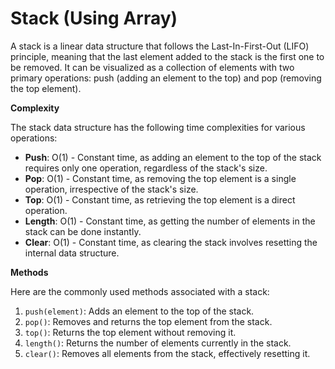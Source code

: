 # Stack (Using Array)

A stack is a linear data structure that follows the Last-In-First-Out (LIFO) principle, meaning that the last element added to the stack is the first one to be removed. It can be visualized as a collection of elements with two primary operations: push (adding an element to the top) and pop (removing the top element).

**Complexity**

The stack data structure has the following time complexities for various operations:

- **Push**: O(1) - Constant time, as adding an element to the top of the stack requires only one operation, regardless of the stack's size.
- **Pop**: O(1) - Constant time, as removing the top element is a single operation, irrespective of the stack's size.
- **Top**: O(1) - Constant time, as retrieving the top element is a direct operation.
- **Length**: O(1) - Constant time, as getting the number of elements in the stack can be done instantly.
- **Clear**: O(1) - Constant time, as clearing the stack involves resetting the internal data structure.

**Methods**

Here are the commonly used methods associated with a stack:

1. `push(element)`: Adds an element to the top of the stack.
2. `pop()`: Removes and returns the top element from the stack.
3. `top()`: Returns the top element without removing it.
4. `length()`: Returns the number of elements currently in the stack.
5. `clear()`: Removes all elements from the stack, effectively resetting it.
